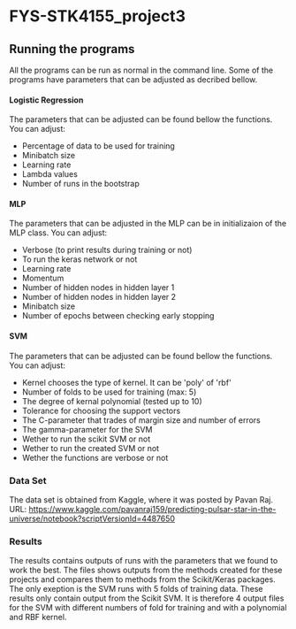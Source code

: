 # FYS-STK4155_project3

## Running the programs
All the programs can be run as normal in the command line. Some of the programs have parameters that can be adjusted as decribed bellow.


#### Logistic Regression
The parameters that can be adjusted can be found bellow the functions. You can adjust:
- Percentage of data to be used for training
- Minibatch size
- Learning rate
- Lambda values
- Number of runs in the bootstrap

#### MLP
The parameters that can be adjusted in the MLP can be in initializaion of the MLP class. You can adjust:
- Verbose (to print results during training or not)
- To run the keras network or not
- Learning rate
- Momentum
- Number of hidden nodes in hidden layer 1
- Number of hidden nodes in hidden layer 2
- Minibatch size
- Number of epochs between checking early stopping

#### SVM
The parameters that can be adjusted can be found bellow the functions. You can adjust:
- Kernel chooses the type of kernel. It can be 'poly' of 'rbf'
- Number of folds to be used for training (max: 5)
- The degree of kernal polynomial (tested up to 10)
- Tolerance for choosing the support vectors
- The C-parameter that trades of margin size and number of errors
- The gamma-parameter for the SVM
- Wether to run the scikit SVM or not
- Wether to run the created SVM or not
- Wether the functions are verbose or not


### Data Set
The data set is obtained from Kaggle, where it was posted by Pavan Raj.
URL: https://www.kaggle.com/pavanraj159/predicting-pulsar-star-in-the-universe/notebook?scriptVersionId=4487650

### Results
The results contains outputs of runs with the parameters that we found to work the best. The files shows outputs from the methods created for these projects and compares them to methods from the Scikit/Keras packages. The only exeption is the SVM runs with 5 folds of training data. These results only contain output from the Scikit SVM. It is therefore 4 output files for the SVM with different numbers of fold for training and with a polynomial and RBF kernel. 
